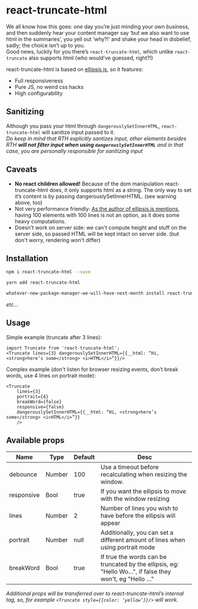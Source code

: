 # react-truncate-html

We all know how this goes: one day you’re just minding your own business, and then suddenly hear your content manager say ‘but we also want to use html in the summaries’, you yell out ‘why?!’ and shake your head in disbelief, sadly; the choice isn’t up to you.   
Good news, luckily for you there’s `react-truncate-html`, which unlike `react-truncate` also supports html (who would’ve guessed, right?!)

react-truncate-html is based on [ellipsis.js](https://github.com/glinford/ellipsis.js), so it features:

- Full responsiveness
- Pure JS, no weird css hacks
- High configurability

## Sanitizing
Although you pass your html through `dangerouslySetInnerHTML`, `react-truncate-html` will sanitize input passed to it.  
_Do keep in mind that RTH explicitly santizes input, other elements besides RTH **will not filter input when using `dangerouslySetInnerHTML`** and in that case, you are personally responsible for sanitizing input_

## Caveats

- **No react children allowed!** Because of the dom manipulation react-truncate-html does, it only supports html as a string. The only way to set it’s content is by passing dangerouslySetInnerHTML. (see warning above, too)
- Not very performance friendly: [As the author of ellipsis.js mentions](https://github.com/glinford/ellipsis.js), having 100 elements with 100 lines is not an option, as it does some heavy computations.
- Doesn't work on server side: we can't compute height and stuff on the server side, so passed HTML will be kept intact on server side. (but don't worry, rendering won't differ)

## Installation

```bash
npm i react-truncate-html --save
```

```bash
yarn add react-truncate-html
```

```bash
whatever-new-package-manager-we-will-have-next-month install react-truncate-html
```

_etc..._

## Usage

Simple example (truncate after 3 lines):
```
import Truncate from 'react-truncate-html';
<Truncate lines={3} dangerouslySetInnerHTML={{__html: “Hi, <strong>here’s some</strong> <i>HTML</i>”}}/>
```

Complex example (don't listen for browser resizing events, don’t break words, use 4 lines on portrait mode):
```
<Truncate 
    lines={3} 
    portrait={4} 
    breakWord={false} 
    responsive={false} 
    dangerouslySetInnerHTML={{__html: “Hi, <strong>here’s some</strong> <i>HTML</i>”}}
    />
```

## Available props

| Name       | Type   | Default | Desc                                                                                                   |
|------------|--------|---------|--------------------------------------------------------------------------------------------------------|
| debounce   | Number | 100     | Use a timeout before recalculating when resizing the window.                                           |
| responsive | Bool   | true    | If you want the ellipsis to move with the window resizing                                              |
| lines      | Number | 2       | Number of lines you wish to have before the ellipsis will appear                                       |
| portrait   | Number | null    | Additionally, you can set a different amount of lines when using portrait mode                         |
| breakWord  | Bool   | true    | If true the words can be truncated by the ellipsis, eg: "Hello Wo…", if false they won't, eg "Hello …" |


_Additional props will be transferred over to react-truncate-html’s internal <span> tag, so, for example `<Truncate style={{color: ‘yellow’}}/>` will work._

